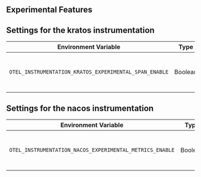 ## Experimental Features

## Settings for the kratos instrumentation

| Environment Variable                                       | Type    | Default | Description                                                |
|------------------------------------------------------------|---------|---------|------------------------------------------------------------|
| `OTEL_INSTRUMENTATION_KRATOS_EXPERIMENTAL_SPAN_ENABLE`     | Boolean | `false` | Enable the capture of experimental kratos span attributes. |

## Settings for the nacos instrumentation

| Environment Variable                                       | Type    | Default | Description                                                |
|------------------------------------------------------------|---------|---------|------------------------------------------------------------|
| `OTEL_INSTRUMENTATION_NACOS_EXPERIMENTAL_METRICS_ENABLE`   | Boolean | `false` | Enable the capture of experimental NACOSmetrics attributes.|
